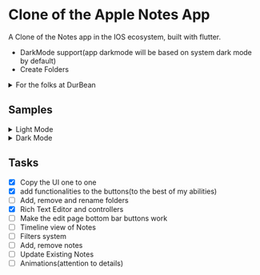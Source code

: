 # Clone of the Apple Notes App
A Clone of the Notes app in the IOS ecosystem, built with flutter. 
- DarkMode support(app darkmode will be based on system dark mode by default)
- Create Folders 


<Details>
<Summary>For the folks at DurBean</summary>
[requirements.txt](requirements.txt)
I am unsure about what I should include in the requirements file. On research, I found it to be explicit for python projects. However, I have included the packages from pub.dev and the sdk that is used in this project.
</Details>


## Samples


<details>
<summary>Light Mode</summary>
<img src="./samples/light/folder_page_popup_light.png", height= "400">  
<img src="./samples/light/inside_folder_kb.png", height= "400"> 
<img src="./samples/light/note_light.png", height="400">
</details>
<details>
<summary>Dark Mode</summary>
<img src="./samples/dark/folders_dark_popup.png", height="400">
<img src="./samples/dark/inside_folder_kb_dark.png", height= "400">
<img src="./samples/dark/note_dark.png", height="400"> 
</details>

## Tasks
- [X] Copy the UI one to one
- [X] add functionalities to the buttons(to the best of my abilities)
- [ ] Add, remove and rename folders
- [X] Rich Text Editor and controllers
- [ ] Make the edit page bottom bar buttons work
- [ ] Timeline view of Notes
- [ ] Filters system
- [ ] Add, remove notes 
- [ ] Update Existing Notes
- [ ] Animations(attention to details)